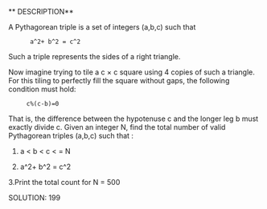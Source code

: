 ** DESCRIPTION** 


A Pythagorean triple is a set of integers (a,b,c) such that

          a^2+ b^2 = c^2
Such a triple represents the sides of a right triangle.

Now imagine trying to tile a c × c square using 4 copies of such a triangle.
For this tiling to perfectly fill the square without gaps, the following condition must hold:

         c%(c-b)=0
That is, the difference between the hypotenuse c and the longer leg b must exactly divide c.
Given an integer N, find the total number of valid Pythagorean triples (a,b,c) such that :

1. a < b < c < =  N

2.  a^2+ b^2 = c^2

3.Print the total count for N = 500

SOLUTION:
199

